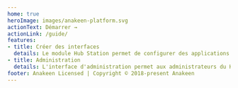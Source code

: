 ```yaml
---
home: true
heroImage: images/anakeen-platform.svg
actionText: Démarrer →
actionLink: /guide/
features:
- title: Créer des interfaces
  details: Le module Hub Station permet de configurer des applications anakeen-platform 4 au travers d'interfaces utilisateur graphique.
- title: Administration
  details: L'interface d'administration permet aux administrateurs du Hub Station de configurer les éléments présents dans le hub station et préciser les droits d'accès de chaque élément.
footer: Anakeen Licensed | Copyright © 2018-present Anakeen
---
```



